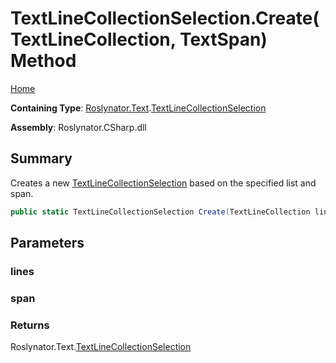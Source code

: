 # TextLineCollectionSelection\.Create\(TextLineCollection, TextSpan\) Method

[Home](../../../../README.md)

**Containing Type**: [Roslynator.Text](../../README.md)\.[TextLineCollectionSelection](../README.md)

**Assembly**: Roslynator\.CSharp\.dll

## Summary

Creates a new [TextLineCollectionSelection](../README.md) based on the specified list and span\.

```csharp
public static TextLineCollectionSelection Create(TextLineCollection lines, TextSpan span)
```

## Parameters

### lines





### span





### Returns

Roslynator\.Text\.[TextLineCollectionSelection](../README.md)

